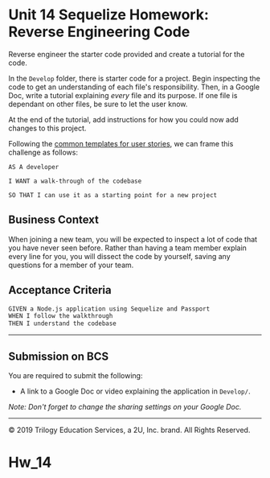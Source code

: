 # Unit 14 Sequelize Homework: Reverse Engineering Code

Reverse engineer the starter code provided and create a tutorial for the code.

In the `Develop` folder, there is starter code for a project. Begin inspecting the code to get an understanding of each file's responsibility. Then, in a Google Doc, write a tutorial explaining *every* file and its purpose. If one file is dependant on other files, be sure to let the user know.

At the end of the tutorial, add instructions for how you could now add changes to this project.

Following the [common templates for user stories](https://en.wikipedia.org/wiki/User_story#Common_templates), we can frame this challenge as follows:

```
AS A developer

I WANT a walk-through of the codebase

SO THAT I can use it as a starting point for a new project
```

## Business Context

When joining a new team, you will be expected to inspect a lot of code that you have never seen before. Rather than having a team member explain every line for you, you will dissect the code by yourself, saving any questions for a member of your team.

## Acceptance Criteria

```md
GIVEN a Node.js application using Sequelize and Passport
WHEN I follow the walkthrough
THEN I understand the codebase
```
- - -

## Submission on BCS

You are required to submit the following:

* A link to a Google Doc or video explaining the application in `Develop/`. 

_Note: Don't forget to change the sharing settings on your Google Doc._

- - -
© 2019 Trilogy Education Services, a 2U, Inc. brand. All Rights Reserved.
# Hw_14

